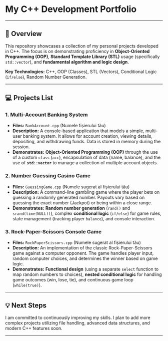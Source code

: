 # My C++ Development Portfolio

---

## 🚀 Overview

This repository showcases a collection of my personal projects developed in C++. The focus is on demonstrating proficiency in **Object-Oriented Programming (OOP)**, **Standard Template Library (STL)** usage (specifically `std::vector`), and **fundamental algorithm and logic design**.

**Key Technologies:** C++, OOP (Classes), STL (Vectors), Conditional Logic (`if/else`), Random Number Generation.

---

## 💻 Projects List

### 1. Multi-Account Banking System
* **Files:** `BankAccount.cpp` (Numele fișierului tău)
* **Description:** A console-based application that models a simple, multi-user banking system. It allows for account creation, viewing details, depositing, and withdrawing funds. Data is stored in memory during the session.
* **Demonstrates:** **Object-Oriented Programming (OOP)** through the use of a custom `class` (`acc`), encapsulation of data (name, balance), and the use of **`std::vector`** to manage a collection of multiple account objects.

### 2. Number Guessing Casino Game
* **Files:** `GuessingGame.cpp` (Numele sugerat al fișierului tău)
* **Description:** A command-line gambling game where the player bets on guessing a randomly generated number. Payouts vary based on guessing the exact number (Jackpot) or being within a close range.
* **Demonstrates:** **Random number generation** (`rand()` and `srand(time(NULL))`), complex **conditional logic** (`if/else`) for game rules, state management (tracking player `balance`), and console interaction.

### 3. Rock-Paper-Scissors Console Game
* **Files:** `RockPaperScissors.cpp` (Numele sugerat al fișierului tău)
* **Description:** An implementation of the classic Rock-Paper-Scissors game against a computer opponent. The game handles player input, random computer choices, and determines the winner based on game logic.
* **Demonstrates:** **Functional design** (using a separate `select` function to map random numbers to choices), **nested conditional logic** for handling game outcomes (win, lose, tie), and continuous game loop (`while(true)`).

---

## 💡 Next Steps
I am committed to continuously improving my skills. I plan to add more complex projects utilizing file handling, advanced data structures, and modern C++ features soon.

---

